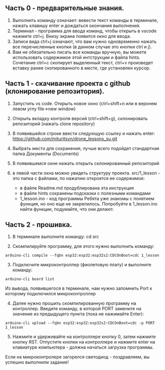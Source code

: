 ## Часть 0 - предварительные знания.
1. Выполнить команду означает: вевести текст команды в терминале, нажать клавишу enter и дождаться окончания выполнения.
2. Терминал - программа для ввода команд, чтобы открыть в vscode нажмите ctrl+j. Внизу экрана появится окно для ввода.
3. Записи вида ctrl+j означают, что вам нужно одновременно нажать все перечисленные кнопки (в данном случае это кнопки ctrl и j).
4. Вам не обязательно писать все команды вручную, вы можете использовать содержимое этой интструкции и файла hints. Cочетание ctrl+c скопирует выделенный текст, ctrl+v произведет вставку ранее скопированного в месте, где установлен курсор.

## Часть 1 - скачивание проекта с github (клонирование репозитория).

1. Запустить vs code. Открыть новое окно (ctrl+shift+n или в верхнем левом углу file->new window)

2. Открыть вкладку контроля версий (ctrl+shift+g), склонировать репозиторий (нажать clone repository)

3. В появившейся строке ввести следующую ссылку и нажать enter:
https://github.com/mituritsyn/drone_lessons_su.git

4. Выбрать место для сохранения, лучше всего подойдет стандартная папка Документы (Documents)

5. В появившемся окне нажать открыть склонированный репозиторий

6. в левой части окна можно увидеть структуру проекта. src/1_lesson - это папка с файлами, по нажатию откроется ее содержимое:
    - в файле Readme.md продублирована эта инструкция
    - в файле hints сохранены подсказки с полезными командами
    - 1_lesson.ino - код программы
Ребята уже знакомы с понятием функция, но оно еще не закрепилось. Попробуйте в 1_lesson.ino найти функции, подумайте, что они делают.

## Часть 2 - прошивка.

1. В терминале выполните команду:
cd src

2. Скомпилируйте программу, для этого нужно выполнить команду:
```
arduino-cli compile --fqbn esp32:esp32:esp32s2:CDCOnBoot=cdc 1_lesson
```
3. Подключите микроконтроллер (фиолетовую плату) и выполните команду:
```
arduino-cli board list
```

Из вывода, появившегося в терминале, нам нужно запомнить Port к которому подключился микроконтроллер

4. Далее нужно прошить скомпилированную программу на контроллер. Введите команду, в которой PORT замените на значение из предыдущего пункта (пока не нажимайте Enter):

```
arduino-cli upload --fqbn esp32:esp32:esp32s2:CDCOnBoot=cdc -p PORT 1_lesson
```

5. Нажмите и удерживайте на контроллере кнопку 0, затем нажмите кнопку RST. Отпустите кнопки на контроллере и нажмите enter на клавиатуре компьютера - должна начаться загрузка программы.

Если на микроконтролере загорелся светодиод - поздравляем, вы успешно выполнили задание!
